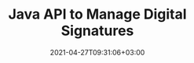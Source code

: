 ---
############################# Static ############################
layout: "product"
date: 2021-04-27T09:31:06+03:00
draft: false

product: "Signature"
product_tag: "signature"
platform: "Java"
platform_tag: "java"

############################# Head ############################
head_title: "Java Digital Signature API, Add eSignature to PDF Word Excel Image"
head_description: "Java digital signature API. Electronic signature library to digitally sign PDF, Microsoft Word, Excel spreadsheets, PowerPoint presentations & image document formats."

############################# Header ############################
title: "Java API to Manage Digital Signatures"
description: "Manage eSignature of Image, QR-Code, Barcode, Metadata, Text & Stamp Types in Java Applications for Signing Images & Digital Document File Formats."
button:
    enable: true

############################# SubMenu ############################
submenu:
    enable: true
    
    left:
        img_alt: "GroupDocs.Signature for Java"
        image: "https://www.groupdocs.cloud/templates/groupdocs/images/product-logos/groupdocs-signature-java.png"
        product: "GroupDocs.Signature"
        platform: "Java"

    middle:
        button:
            # button loop
            - link: "#overview"
              text: "Overview"

            # button loop
            - link: "#features"
              text: "Features"

            # button loop
            - link: "#support"
              text: "Support"

            # button loop
            - link: "https://products.groupdocs.app/signature"
              text: "Live Demo"

            # button loop
            - link: "https://purchase.groupdocs.com/pricing/signature/java"
              text: "Pricing"

    right:
        link_download: "https://downloads.groupdocs.com/signature"
        link_learn: "https://docs.groupdocs.com/signature/java/"
        link_buy: "https://purchase.groupdocs.com"

############################# Overview ############################
overview:
    enable: true
    content: |
      GroupDocs.Signature for Java API helps you develop Java applications with electronic signatures functionality to sign digital documents of supported formats without installing any external software. It supports manipulation and management of various types of eSignatures such as Image, Barcode, QR-Code, Stamp, Text, Optical and Metadata. All your electronic business documents like Microsoft Office Word, PowerPoint presentations, Excel spreadsheets, images, & PDF files can be digitally signed by customizing signature properties e.g. shadow, dimensions, alignment and more as per your requirements. The digital signature library is simple and lightweight, consisting of a single DLL file that can be integrated easily within new or an existing Java application.  

      Through GroupDocs.Signature for Java API you can load all registered certificates from system, or locate existing signatures using simple and advanced search. The options to work with password protected documents, specifying common signature properties (text size, opacity, rotation, verification, font properties, color options, page number, width, top, left etc) and support of implementing different eSignature types make it a reliable e-Signatures management solution for digital documents.  

      GroupDocs.Signature for Java is compatible with all Java versions and supports popular operating systems (Windows, Linux, MacOS) that are capable to run Java runtime
    tabs:
      enable: true
      
      ## TAB ONE ##
      tab_one:
        description: |
          That is an overview of GroupDocs.Signature faetures for Java:
      
        right:
          enable: true
          icon: "fab fa-html5"
          title: "Signature Types"
          content: |
            * Text Signature
            * Image Signature
            * Digital Signatures
            * QR-Code Signature
            * Barcode Signature
            * Stamp Signature
            * Form-field Signature
      
      ## TAB TWO ##
      tab_two:
        description: |
          Java electronically signing API supports [document file formats](https://docs.groupdocs.com/signature/java/supported-document-formats/) as listed below.

        left:
          enable: true
          table:
            # table loop
            - title: "Microsoft Office"
              content: |
                * **Word:** DOC, DOCX, DOCM, DOT, DOTX, DOTM, RTF, TXT
                * **Excel:** XLS, XLSX, XLSM, XLSB, XLTM, XLT, XLTM, XLTX, XLAM, SXC, SpreadsheetML
                * **PowerPoint:** PPT, PPTX, PPS, PPSX, PPSM, POT, POTM, POTX, PPTM

        right:
          enable: true
          table:
            # table loop
            - title: "Images & Other Formats"
              content: |
                * **Images**: JPG, BMP, PNG, TIFF, GIF, DCM, WEBP
                * **OpenDocument**: ODT, OTT, OTS, ODS, ODP, OTP, ODG
                * **Jpeg2000**: JP2, JPF, JPX, J2K, J2C, JPM
                * **Metafiles**: EMF, WMF, CMX
                * **Portable**: PDF
                * **Scalable Vector Graphics**: CDR, SVG
                * **Adobe Photoshop**: PSD
                * **Others**: DJVU

      ## TAB THREE ##
      tab_three:
        description: |
          GroupDocs.Signature for Java supports following Operating Systems, Frameworks & Package Managers:
        
        left:
          enable: true
          table:
            # table loop
            - icon: "fab fa-windows"
              title: "Operating Systems"
              content: |
                * Microsoft Windows Desktop
                * Microsoft Windows Server
                * Linux
                * MacOS

            # table loop
            - icon: "fas fa-code"
              title: "Supported Frameworks"
              content: |
                * Java 7 (1.7) and above

        right:
          enable: true
          table:
            # table loop
            - icon: "fas fa-cogs"
              title: "Development Environments"
              content: |
                * NetBeans
                * IntelliJ IDEA
                * Eclipse
            # table loop
            - icon: "fas fa-tools"
              title: "Build Automation Tool"
              content: |
                * Maven

############################# Features ############################
features:
    enable: true
    title: "GroupDocs.Signature for Java Features"

    feature:
      # feature loop
      - icon: "fas fa-copy"
        content: "Create, Read, Modify, Hide and Delete e-Signatures from Supported Document Formats"

      # feature loop
      - icon: "fas fa-eye"
        content: "Access to be Signed Document from Stream, Relative Path or Absolute Path"

      # feature loop
      - icon: "fas fa-bolt"
        content: "Apply Text Signature to Documents, Spreadsheets, Presentations, Images & PDF Files"
      
      # feature loop
      - icon: "fas fa-file-powerpoint"
        content: "Add Text Signature as Annotation, Sticker, Image to PDF Files also Configure Style & Color"

      # feature loop
      - icon: "fas fa-code"
        content: "Sign PDF Document, Image File and Get Output in Different File Format"

      # feature loop
      - icon: "fas fa-cloud"
        content: "Digitally Sign Images with Text Signature as Watermark & Add Transparency, Rotation to eSignature"

      # feature loop
      - icon: "fas fa-remove-format"
        content: "Search Certificates & Sign Microsoft Word, Excel, & PDF Documents with Digital Certificates"

      # feature loop
      - icon: "fas fa-comment-slash"
        content: "Sign Word Processing Document Formats with Native Text Watermarks"

      # feature loop
      - icon: "fas fa-location-arrow"
        content: "Use QR-Code, Barcode to Sign Word, Slide, Cell, PDF & Image Files"

      # feature loop
      - icon: "fas fa-border-all"
        content: "Configure & Apply Stamp Signatures to Secure Supported File Formats"

      # feature loop
      - icon: "fas fa-wrench"
        content: "Setup and Assign Image Signatures to Documents, Spreadsheets, Presentations, Images & PDF Files"

      # feature loop
      - icon: "fas fa-columns"
        content: "Configure Signature Properties, e.g., Look and Feel, Margins, Alignment etc."

      # feature loop
      - icon: "fas fa-file-word"
        content: "Apply Digital Signature to Password Protected Document"

      # feature loop
      - icon: "fas fa-envelope"
        content: "Perform Text Verification of PDF Documents using the Signature Handler"

      # feature loop
      - icon: "fas fa-print"
        content: "Digital Verification of Word, Cell, PDF Documents with .CER, and .PFX Certificate Containers"

      # feature loop
      - icon: "fas fa-file-archive"
        content: "Specify Different Measure Unit Types (e.g. Millimeters, Pixels etc.) for PDF Text Signatures"

      # feature loop
      - icon: "fas fa-lock"
        content: "Obtain Document Information via File or URL - Add Form Field Signatures to PDF Documents"

      # feature loop
      - icon: "fas fa-file-code"
        content: "Add Custom Data Object, Embedded VCard, Email, EPC, MeCard or Event Object to QR-Code"
      
      # feature loop
      - icon: "fas fa-fill-drip"
        content: "Apply Different Brush Styles to Signatures, e.g., Gradient, Radial, Solid, and Texture Brush"

      # feature loop
      - icon: "fas fa-file-excel"
        content: "Sign Document Located at FTP or Azure Cloud Storage"

      # feature loop
      - icon: "fas fa-heading"
        content: "Set Text Alignment inside Shapes for Documents, Slides, Images & PDF Files"

      # feature loop
      - icon: "fas fa-project-diagram"
        content: "Search, Verify and Digitally Sign PowerPoint Presentation Documents"

      # feature loop
      - icon: "fas fa-cube"
        content: "Place Signature using Pixels in Cell Documents & Text Positioning for Stamp Signatures"

      # feature loop
      - icon: "fab fa-uncharted"
        content: "Implement Rectangle Stamp Signature with Rounded Corners"

       # feature loop
      - icon: "fab fa-uncharted"
        content: "Extend Barcode & QR-Code Signatures with Image Data Content"

       # feature loop
      - icon: "fab fa-uncharted"
        content: "Add Encrypted Metadata Signatures while Working with Signing & Searching Options"

       # feature loop
      - icon: "fab fa-uncharted"
        content: "Embed Custom Objects to Metadata Signatures within Word, Excel and Presentations"

    more_feature:
      # more_feature_loop
      - title: "Easily Configure & Apply eSignatures"
        content: |
          GroupDocs.Signature for Java API enables to configure and add eSignatures to supported document formats. Following is a code example that shows how simple it is to apply a text signature to a PDF file:

          ```java
          Signature signature = new Signature("sample.pdf");

          TextSignOptions options = new TextSignOptions("John Smith");
          // set signature position
          options.setLeft(100);
          options.setTop(100);
          
          // set signature rectangle
          options.setWidth(100);
          options.setHeight(30);

          // set text color and Font
          options.setForeColor(Color.RED);
          SignatureFont signatureFont = new SignatureFont();
          signatureFont.setSize(12);
          signatureFont.setFamilyName("Comic Sans MS");
          options.setFont(signatureFont);
          options.setSignatureImplementation(TextSignatureImplementation.Sticker)

          // sign document to file
          signature.sign("sample_signed.pdf", options);
          ```

      # more_feature_loop
      - title: "Supported Barcode Encoding Types for eSignature"
        content: |
          Using GroupDocs.Signature for Java API you can apply barcode and QR-code Signatures to supported file formats. GroupDocs.Signature for Java supports a huge range of barcode encoding types to cater to most requirements. The supported barcode encoding types include, Code 11, Code 128, Code 16K/32, Databar codes, GS1 Codeblock, ISBN, ISMN, ISSN, ITF16, Pdf147, EAN8, EAN13, EAN14, UPCA, UPCE, ITF14, Code39 Standard, and Code39 Extended.

          Similarly GroupDocs.Signature for Java API allows you to use QR-code types, such as, QR, Aztec, and Data Matrix. Supported QR-Code encoding types include, Aztec, DataMatrix, GS1 DataMatrix, and GS1 QR.

      # more_feature_loop
      - title: "Search Signatures & Certificates"
        content: |
          Through GroupDocs.Signature for Java API, you can search QR-Code and Barcode signatures in any document, presentation, spreadsheet, image, as well as PDF file, and fetch the search result. You can also search custom data object from documents signed with QR-Code Signature as well as Search Standard VCard and Email Object from Documents Signed with QR-Code. Verifying encrypted text of QR-Code signatures as well as searching for metadata signature in PDF documents is also supported. Apply additional search criteria for digital signatures of Words & Cells Documents.  

          Search option is also avaialble for metadata signature for word documents, slides and spreadsheets, while form-field search is avaialble for PDF documents.

      # more_feature_loop
      - title: "Configure eSignature Properties"
        content: |
          To enhance the UX of end-users GroupDocs.Signature for Java API provides a lot of properties that can be configured pretty easily. You can set font and color options (Background Color, Foreground Color, Bold, Italic, Underline, Font Family, Font Size etc.), Background and Border Options (Background Color, Background Transparency, Border Color, Border Dash Style, Border Weight, Border Transparency etc.), Signature Margins (Left, Top, Width, Height, Padding etc.), and Setup Image Signature Area & Signature Alignment (Horizontal Alignment, Vertical Alignment etc.).

############################# Support ############################
support:
    enable: true

############################# Solutions ############################
solutions:
    enable: true
    title: "GroupDocs.Signature offers document viewing APIs for other popular development environments"

    solution:
        # solution loop
        - img_alt: "GroupDocs.Signature for .NET"
          image: "https://www.groupdocs.cloud/templates/groupdocs/images/product-logos/groupdocs-signature-net.png"
          product: "GroupDocs.Signature"
          platform: ".NET"
          link: "/signature/net/"

############################# Back to top ###############################
back_to_top:
  enable: true
---
